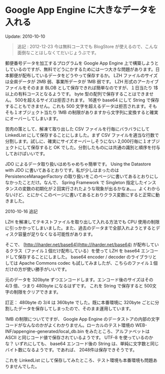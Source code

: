 # Google App Engine に大きなデータを入れる

Update: 2010-10-10



> 追記 : 2012-12-23 今は無料コースでも BlogStore が使えるので、こんな面倒なことはしなくてだいじょうぶです。



郵便番号データを加工するプログラムを Google App Engine 上で構築しようとしているのですが、無料でどうにかするためには一つ大きな問題があります。日本郵便が配布しているデータをどうやって保存するか。 LZH ファイルのサイズは全県データが 2MB 弱、事業所データが 1MB 弱です。 LZH 形式のアーカイブファイルをそのまま BLOB として保存できれば簡単なのですが、１日当たり 1$ 以上の有料コースとなるようです。 byte 型の配列で保存することはできません。 500を超えるサイズは拒否されます。 16進や base64 にして String で保存することもできません。これも 500 文字を超えるデータは拒否されます。そもそも１オブジェクト当たり 1MB の制限がありますから文字列に変換すると確実にオーバーしてしまいます。



苦肉の策として、解凍て取り出した CSV ファイルを行毎にバラバラにして LinkedList にして保存することにしました。まず CSV ファイルを適当な行数で分割します。試しに、確実にサイズオーバーしそうにない 2,000行毎に１オブジェクトにして保存すると OK でした。分割したものには共通の識別と順序を付与しておけばいいです。



JDO によるデータ取り扱いはめちゃめちゃ簡単です。 Using the Datastore with JDO に書いてあるとおりです。私が少しはまったのは PersistenceManagerFactory の取り扱いをこのページに書いてあるとおりにしなかったことだけ。なんで、 Spring Framework で Singleton 指定したインスタンスの変数の初期化が２回実行されたような現象が出るかなぁ。。。よくわからないけど、とにかくこのページに書いてあるとおりクラス変数にすると正常に動きました。



2010-10-16 追記



LZH を解凍してテキストファイルを取り出して入れる方法でも CPU 使用の制限に引っかかってしまいました。また、過去のデータまで全部入れようとするとディスク容量が足りなくなる可能性があります。



そこで、 [http://iharder.net/base64](http://iharder.net/base64) が配布しているクラス（ファイル１個だけ配布している）を使って LZH を base64 エンコードして保存することにしました。 base64 encoder / decoder のライブラリとしては Apache Commons codec も試してみましたが、こちらのファイル１個だけの方が使い勝手がいいです。



元のデータを 320byte ずつエンコードします。エンコード後のサイズはその 4/3 倍、つまり 480byte になるはずです。 これを String で保存すると 500文字の制限をクリアできます。



訂正： 480byte の 3/4 は 360byte でした。既に本番環境に 320byte ごとに分割したデータを保存してしまったので、そのまま運用しています。



1MB の制限についてですが、 Google App Engine のデータストアの内部の文字コードがなんなのかがよくわかりません。ローカルのテスト環境の WEB-INF/appengine-generated/local\_db.bin をみたところ、アルファベットは ASCII と同じコード値で保存されているようです。 UTF-8 を使っているのかな？ いずれにしても、 base64 エンコード後の String は、単純に文字数と同じバイト数になるようです。であれば、 2048件は保存できそうです。



これを LinkedList<String> にして保存してみたところ、テスト環境も本番環境も問題ありませんでした。
